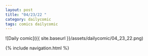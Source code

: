 ```yaml
---
layout: post
title: "04/23/22 "
category: dailycomic
tags: comics dailycomic
---
```

![Daily comic]({{ site.baseurl }}/assets/dailycomic/04_23_22.png)

{% include navigation.html %}

